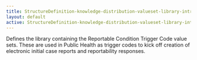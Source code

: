 ```yaml
---
title: StructureDefinition-knowledge-distribution-valueset-library-intro
layout: default
active: StructureDefinition-knowledge-distribution-valueset-library-intro
---
```


Defines the library containing the Reportable Condition Trigger Code value sets. These are used in Public Health as trigger codes to kick off creation of electronic initial case reports and reportability responses. 